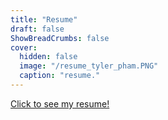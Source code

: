 ```yaml
---
title: "Resume"
draft: false
ShowBreadCrumbs: false
cover:
  hidden: false
  image: "/resume_tyler_pham.PNG"
  caption: "resume."
---
```

[Click to see my resume!](/resume_tyler_pham.png)
